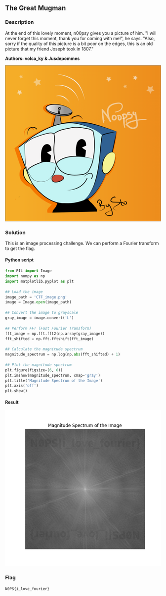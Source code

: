 ## The Great Mugman

### Description

At the end of this lovely moment, n00psy gives you a picture of him. "I will never forget this moment, thank you for coming with me!", he says. "Also, sorry if the quality of this picture is a bit poor on the edges, this is an old picture that my friend Joseph took in 1807."

**Authors: volca_ky & Jusdepommes**

![CTF_image](src/noopsy_selfie.png)

### Solution

This is an image processing challenge.
We can perform a Fourier transform to get the flag.

#### Python script

```python
from PIL import Image
import numpy as np
import matplotlib.pyplot as plt

## Load the image
image_path = 'CTF_image.png'
image = Image.open(image_path)

## Convert the image to grayscale
gray_image = image.convert('L')

## Perform FFT (Fast Fourier Transform)
fft_image = np.fft.fft2(np.array(gray_image))
fft_shifted = np.fft.fftshift(fft_image)

## Calculate the magnitude spectrum
magnitude_spectrum = np.log(np.abs(fft_shifted) + 1)

## Plot the magnitude spectrum
plt.figure(figsize=(6, 6))
plt.imshow(magnitude_spectrum, cmap='gray')
plt.title('Magnitude Spectrum of the Image')
plt.axis('off')
plt.show()
```

#### Result
![result](assets/result.png)

### Flag
`N0PS{i_love_fourier}`